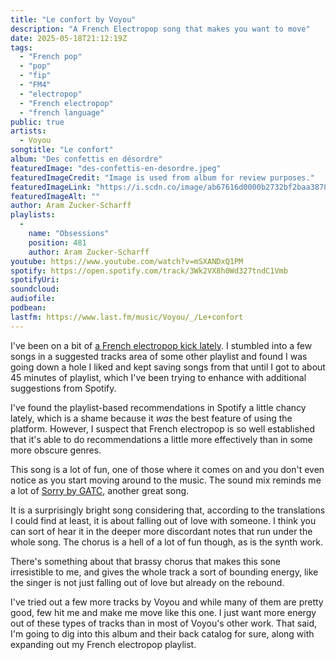 ```yaml
---
title: "Le confort by Voyou"
description: "A French Electropop song that makes you want to move"
date: 2025-05-18T21:12:19Z
tags:
  - "French pop"
  - "pop"
  - "fip"
  - "FM4"
  - "electropop"
  - "French electropop"
  - "french language"
public: true
artists:
  - Voyou
songtitle: "Le confort"
album: "Des confettis en désordre"
featuredImage: "des-confettis-en-desordre.jpeg"
featuredImageCredit: "Image is used from album for review purposes."
featuredImageLink: "https://i.scdn.co/image/ab67616d0000b2732bf2baa3878ac19c71ad969c"
featuredImageAlt: ""
author: Aram Zucker-Scharff
playlists:
  -
    name: "Obsessions"
    position: 481
    author: Aram Zucker-Scharff
youtube: https://www.youtube.com/watch?v=mSXANDxQ1PM
spotify: https://open.spotify.com/track/3Wk2VX8h0Wd327tndC1Vmb
spotifyUri: 
soundcloud:
audiofile:
podbean:
lastfm: https://www.last.fm/music/Voyou/_/Le+confort
---
```


I've been on a bit of [a French electropop kick lately](https://open.spotify.com/playlist/50i7XDr9Q74FV3uNikdKQI?si=894f0be8b81543f8). I stumbled into a few songs in a suggested tracks area of some other playlist and found I was going down a hole I liked and kept saving songs from that until I got to about 45 minutes of playlist, which I've been trying to enhance with additional suggestions from Spotify. 

I've found the playlist-based recommendations in Spotify a little chancy lately, which is a shame because it *was* the best feature of using the platform. However, I suspect that French electropop is so well established that it's able to do recommendations a little more effectively than in some more obscure genres. 

This song is a lot of fun, one of those where it comes on and you don't even notice as you start moving around to the music. The sound mix reminds me a lot of [Sorry by GATC](https://songobsessed.com/songs/sorry-by-gatc/), another great song. 

It is a surprisingly bright song considering that, according to the translations I could find at least, it is about falling out of love with someone. I think you can sort of hear it in the deeper more discordant notes that run under the whole song. The chorus is a hell of a lot of fun though, as is the synth work.

There's something about that brassy chorus that makes this sone irresistible to me, and gives the whole track a sort of bounding energy, like the singer is not just falling out of love but already on the rebound. 

I've tried out a few more tracks by Voyou and while many of them are pretty good, few hit me and make me move like this one. I just want more energy out of these types of tracks than in most of Voyou's other work. That said, I'm going to dig into this album and their back catalog for sure, along with expanding out my French electropop playlist.  

